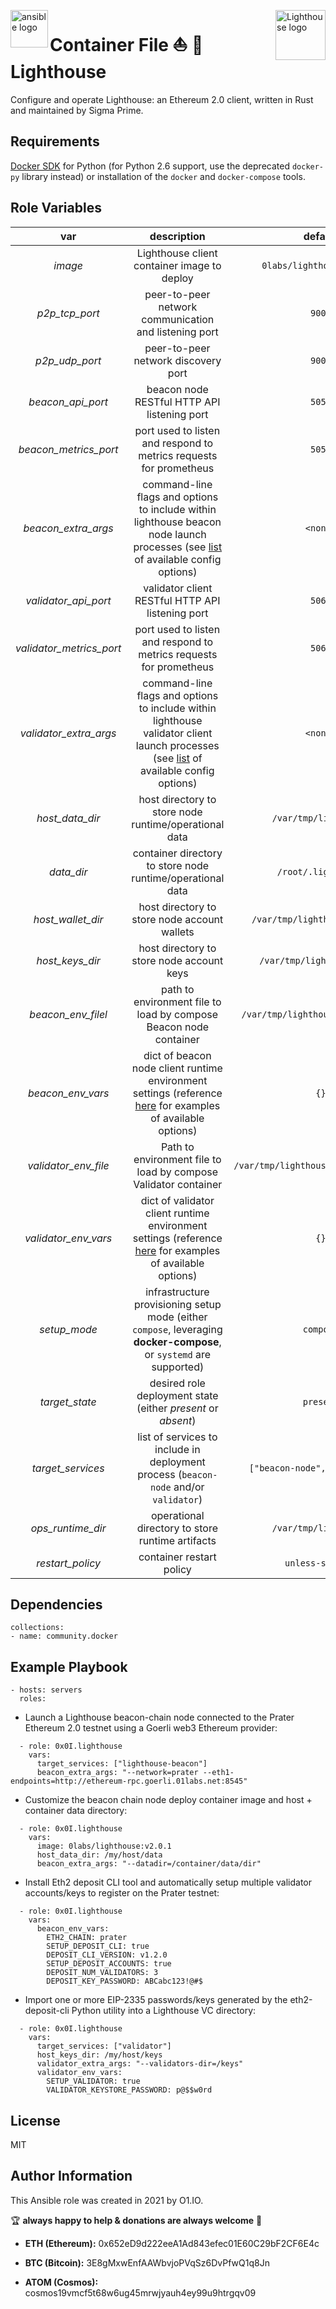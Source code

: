 <p><img src="https://code.benco.io/icon-collection/logos/ansible.svg" alt="ansible logo" title="ansible" align="left" height="60" /></p>
<p><img src="https://miro.medium.com/max/300/1*76dYSeZfdwypV1bzlwPivg.gif" alt="Lighthouse logo" title="lighthouse" align="right" height="80" /></p>

Container File ⛵ 🔗 Lighthouse
=========

Configure and operate Lighthouse: an Ethereum 2.0 client, written in Rust and maintained by Sigma Prime.

Requirements
------------

[Docker SDK](https://docker-py.readthedocs.io/en/stable/) for Python (for Python 2.6 support, use the deprecated `docker-py` library instead) or installation of the `docker` and `docker-compose` tools.

Role Variables
--------------

| var | description | default |
| :---: | :---: | :---: |
| *image* | Lighthouse client container image to deploy | `0labs/lighthouse:latest` |
| *p2p_tcp_port* | peer-to-peer network communication and listening port | `9000` |
| *p2p_udp_port* | peer-to-peer network discovery port | `9000` |
| *beacon_api_port* | beacon node RESTful HTTP API listening port | `5052` |
| *beacon_metrics_port* | port used to listen and respond to metrics requests for prometheus | `5054` |
| *beacon_extra_args* | command-line flags and options to include within lighthouse beacon node launch processes (see [list](https://github.com/sigp/lighthouse/issues/1876) of available config options) | `<none>` |
| *validator_api_port* | validator client RESTful HTTP API listening port | `5062` |
| *validator_metrics_port* | port used to listen and respond to metrics requests for prometheus | `5064` |
| *validator_extra_args* | command-line flags and options to include within lighthouse validator client launch processes (see [list](https://github.com/sigp/lighthouse/issues/1876) of available config options) | `<none>` |
| *host_data_dir* | host directory to store node runtime/operational data | `/var/tmp/lighthouse` |
| *data_dir* | container directory to store node runtime/operational data | `/root/.lighthouse` |
| *host_wallet_dir* | host directory to store node account wallets | `/var/tmp/lighthouse/wallets` |
| *host_keys_dir* | host directory to store node account keys | `/var/tmp/lighthouse/keys` |
| *beacon_env_filel* | path to environment file to load by compose Beacon node container | `/var/tmp/lighthouse/.beacon.env` |
| *beacon_env_vars* | dict of beacon node client runtime environment settings (reference [here](https://github.com/0x0I/container-file-lighthouse#operations) for examples of available options) | `{}` |
| *validator_env_file* | Path to environment file to load by compose Validator container | `/var/tmp/lighthouse/.validator.env` |
| *validator_env_vars* | dict of validator client runtime environment settings (reference [here](https://github.com/0x0I/container-file-lighthouse#operations) for examples of available options) | `{}` |
| *setup_mode* | infrastructure provisioning setup mode (either `compose`, leveraging **docker-compose**, or `systemd` are supported) | `compose` |
| *target_state* | desired role deployment state (either *present* or *absent*) | `present` |
| *target_services* | list of services to include in deployment process (`beacon-node` and/or `validator`) | `["beacon-node", "validator"]` |
| *ops_runtime_dir* | operational directory to store runtime artifacts | `/var/tmp/lighthouse` |
| *restart_policy* | container restart policy | `unless-stopped` |

Dependencies
------------
```
collections:
- name: community.docker
```
Example Playbook
----------------
```
- hosts: servers
  roles:
```

* Launch a Lighthouse beacon-chain node connected to the Prater Ethereum 2.0 testnet using a Goerli web3 Ethereum provider:
```
  - role: 0x0I.lighthouse
    vars:
      target_services: ["lighthouse-beacon"]
      beacon_extra_args: "--network=prater --eth1-endpoints=http://ethereum-rpc.goerli.01labs.net:8545"
```

* Customize the beacon chain node deploy container image and host + container data directory:
```
  - role: 0x0I.lighthouse
    vars:
      image: 0labs/lighthouse:v2.0.1
      host_data_dir: /my/host/data
      beacon_extra_args: "--datadir=/container/data/dir"
```

* Install Eth2 deposit CLI tool and automatically setup multiple validator accounts/keys to register on the Prater testnet:
```
  - role: 0x0I.lighthouse
    vars:
      beacon_env_vars:
        ETH2_CHAIN: prater
        SETUP_DEPOSIT_CLI: true
        DEPOSIT_CLI_VERSION: v1.2.0
        SETUP_DEPOSIT_ACCOUNTS: true
        DEPOSIT_NUM_VALIDATORS: 3
        DEPOSIT_KEY_PASSWORD: ABCabc123!@#$
```

* Import one or more EIP-2335 passwords/keys generated by the eth2-deposit-cli Python utility into a Lighthouse VC directory:
```
  - role: 0x0I.lighthouse
    vars:
      target_services: ["validator"]
      host_keys_dir: /my/host/keys
      validator_extra_args: "--validators-dir=/keys"
      validator_env_vars:
        SETUP_VALIDATOR: true
        VALIDATOR_KEYSTORE_PASSWORD: p@$$w0rd
```

License
-------

MIT

Author Information
------------------

This Ansible role was created in 2021 by O1.IO.

🏆 **always happy to help & donations are always welcome** 💸

* **ETH (Ethereum):** 0x652eD9d222eeA1Ad843efec01E60C29bF2CF6E4c

* **BTC (Bitcoin):** 3E8gMxwEnfAAWbvjoPVqSz6DvPfwQ1q8Jn

* **ATOM (Cosmos):** cosmos19vmcf5t68w6ug45mrwjyauh4ey99u9htrgqv09
